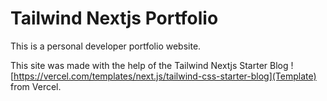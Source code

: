 
# Tailwind Nextjs Portfolio

This is a personal developer portfolio website. 

This site was made with the help of the Tailwind Nextjs Starter Blog ![https://vercel.com/templates/next.js/tailwind-css-starter-blog](Template) from Vercel. 